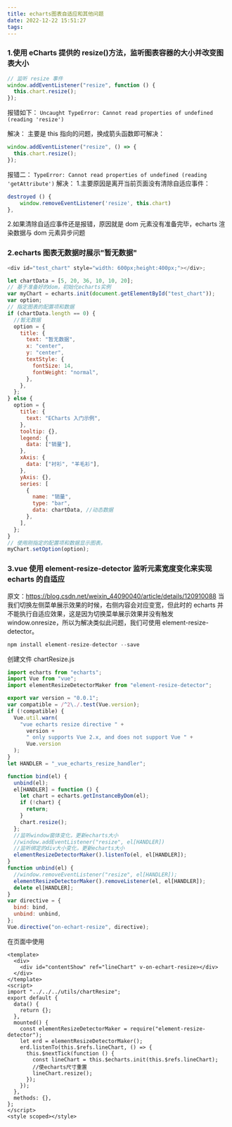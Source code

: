```yaml
---
title: echarts图表自适应和其他问题
date: 2022-12-22 15:51:27
tags:
---
```


### 1.使用 eCharts 提供的 resize()方法，监听图表容器的大小并改变图表大小

```js
// 监听 resize 事件
window.addEventListener("resize", function () {
  this.chart.resize();
});
```

报错如下：
`Uncaught TypeError: Cannot read properties of undefined (reading 'resize')`

解决：
主要是 this 指向的问题，换成箭头函数即可解决：

```js
window.addEventListener("resize", () => {
  this.chart.resize();
});
```

报错二：
`TypeError: Cannot read properties of undefined (reading 'getAttribute')`
解决： 1.主要原因是离开当前页面没有清除自适应事件：

```js
destroyed () {
    window.removeEventListener('resize', this.chart)
},
```

2.如果清除自适应事件还是报错，原因就是 dom 元素没有准备完毕，echarts 渲染数据与 dom 元素异步问题

### 2.echarts 图表无数据时展示"暂无数据"

```js
<div id="test_chart" style="width: 600px;height:400px;"></div>;

let chartData = [5, 20, 36, 10, 10, 20];
// 基于准备好的dom，初始化echarts实例
var myChart = echarts.init(document.getElementById("test_chart"));
var option;
// 指定图表的配置项和数据
if (chartData.length == 0) {
  //暂无数据
  option = {
    title: {
      text: "暂无数据",
      x: "center",
      y: "center",
      textStyle: {
        fontSize: 14,
        fontWeight: "normal",
      },
    },
  };
} else {
  option = {
    title: {
      text: "ECharts 入门示例",
    },
    tooltip: {},
    legend: {
      data: ["销量"],
    },
    xAxis: {
      data: ["衬衫", "羊毛衫"],
    },
    yAxis: {},
    series: [
      {
        name: "销量",
        type: "bar",
        data: chartData, //动态数据
      },
    ],
  };
}
// 使用刚指定的配置项和数据显示图表。
myChart.setOption(option);
```

### 3.vue 使用 element-resize-detector 监听元素宽度变化来实现 echarts 的自适应

原文：https://blog.csdn.net/weixin_44090040/article/details/120910088
当我们切换左侧菜单展示效果的时候，右侧内容会对应变宽，但此时的 echarts 并不能执行自适应效果，这是因为切换菜单展示效果并没有触发 window.onresize，所以为解决类似此问题，我们可使用 element-resize-detector。

```js
npm install element-resize-detector --save
```

创建文件 chartResize.js

```js
import echarts from "echarts";
import Vue from "vue";
import elementResizeDetectorMaker from "element-resize-detector";

export var version = "0.0.1";
var compatible = /^2\./.test(Vue.version);
if (!compatible) {
  Vue.util.warn(
    "vue echarts resize directive " +
      version +
      " only supports Vue 2.x, and does not support Vue " +
      Vue.version
  );
}
let HANDLER = "_vue_echarts_resize_handler";

function bind(el) {
  unbind(el);
  el[HANDLER] = function () {
    let chart = echarts.getInstanceByDom(el);
    if (!chart) {
      return;
    }
    chart.resize();
  };
  //监听window窗体变化，更新echarts大小
  //window.addEventListener("resize", el[HANDLER])
  //监听绑定的div大小变化，更新echarts大小
  elementResizeDetectorMaker().listenTo(el, el[HANDLER]);
}
function unbind(el) {
  //window.removeEventListener("resize", el[HANDLER]);
  elementResizeDetectorMaker().removeListener(el, el[HANDLER]);
  delete el[HANDLER];
}
var directive = {
  bind: bind,
  unbind: unbind,
};
Vue.directive("on-echart-resize", directive);
```

在页面中使用

```vue
<template>
  <div>
    <div id="contentShow" ref="lineChart" v-on-echart-resize></div>
  </div>
</template>
<script>
import "../../../utils/chartResize";
export default {
  data() {
    return {};
  },
  mounted() {
    const elementResizeDetectorMaker = require("element-resize-detector");
    let erd = elementResizeDetectorMaker();
    erd.listenTo(this.$refs.lineChart, () => {
      this.$nextTick(function () {
        const lineChart = this.$echarts.init(this.$refs.lineChart);
        //使echarts尺寸重置
        lineChart.resize();
      });
    });
  },
  methods: {},
};
</script>
<style scoped></style>
```
